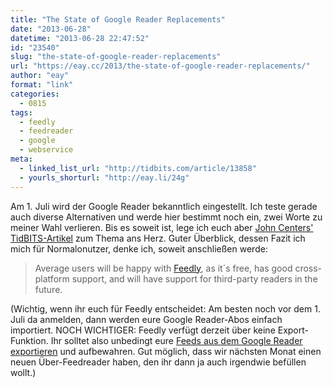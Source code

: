 ```yaml
---
title: "The State of Google Reader Replacements"
date: "2013-06-28"
datetime: "2013-06-28 22:47:52"
id: "23540"
slug: "the-state-of-google-reader-replacements"
url: "https://eay.cc/2013/the-state-of-google-reader-replacements/"
author: "eay"
format: "link"
categories:
  - 0815
tags:
  - feedly
  - feedreader
  - google
  - webservice
meta:
  - linked_list_url: "http://tidbits.com/article/13858"
  - yourls_shorturl: "http://eay.li/24g"
---
```


Am 1. Juli wird der Google Reader bekanntlich eingestellt. Ich teste gerade auch diverse Alternativen und werde hier bestimmt noch ein, zwei Worte zu meiner Wahl verlieren. Bis es soweit ist, lege ich euch aber [John Centers' TidBITS-Artikel](http://tidbits.com/article/13858) zum Thema ans Herz. Guter Überblick, dessen Fazit ich mich für Normalonutzer, denke ich, soweit anschließen werde:

> Average users will be happy with [Feedly](http://cloud.feedly.com/), as it´s free, has good cross-platform support, and will have support for third-party readers in the future.

(Wichtig, wenn ihr euch für Feedly entscheidet: Am besten noch vor dem 1. Juli da anmelden, dann werden eure Google Reader-Abos einfach importiert. NOCH WICHTIGER: Feedly verfügt derzeit über keine Export-Funktion. Ihr solltet also unbedingt eure [Feeds aus dem Google Reader exportieren](https://www.google.com/takeout/#custom:reader) und aufbewahren. Gut möglich, dass wir nächsten Monat einen neuen Über-Feedreader haben, den ihr dann ja auch irgendwie befüllen wollt.)
